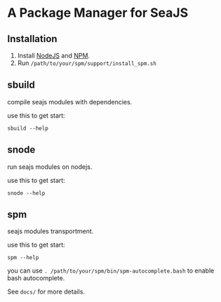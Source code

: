 A Package Manager for SeaJS
===========================

Installation
------------

 1. Install [NodeJS](http://nodejs.org) and [NPM](http://npmjs.org).
 2. Run `/path/to/your/spm/support/install_spm.sh`

sbuild
------

compile seajs modules with dependencies.

use this to get start:

    sbuild --help

snode
-----

run seajs modules on nodejs.

use this to get start:

    snode --help

spm
---

seajs modules transportment.

use this to get start:

    spm --help

you can use `. /path/to/your/spm/bin/spm-autocomplete.bash` to enable bash autocomplete.

See `docs/` for more details.
